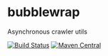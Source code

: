 # bubblewrap
Asynchronous crawler utils


[![Build Status](https://travis-ci.org/indix/bubblewrap.svg?branch=master)](https://travis-ci.org/indix/bubblewrap)
[![Maven Central](https://maven-badges.herokuapp.com/maven-central/com.indix/bubblewrap/badge.svg)](https://maven-badges.herokuapp.com/maven-central/com.indix/bubblewrap)

